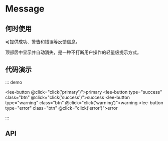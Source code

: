 # Message

## 何时使用

可提供成功、警告和错误等反馈信息。

顶部居中显示并自动消失，是一种不打断用户操作的轻量级提示方式。

## 代码演示

::: demo

<lee-button @click="click('primary')">primary</lee-button>
<lee-button type="success" class="btn" @click="click('success')">success</lee-button>
<lee-button type="warning" class="btn" @click="click('warning')">warning</lee-button>
<lee-button type="error" class="btn" @click="click('error')">error</lee-button>

<script>
export default {
  methods: {
    click(type){
      this.$message({
        type: type,
        message: '这是一条提示消息'
      })
    }
  }
}
</script>

:::

## API